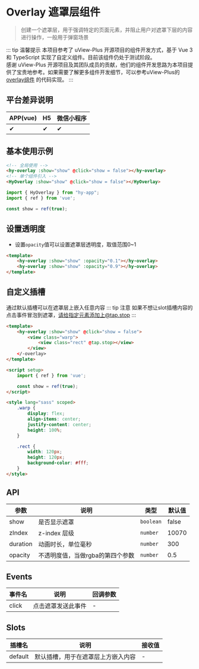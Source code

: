 # Overlay 遮罩层组件
> 创建一个遮罩层，用于强调特定的页面元素，并阻止用户对遮罩下层的内容进行操作，一般用于弹窗场景

::: tip 温馨提示
本项目参考了 uView-Plus 开源项目的组件开发方式，基于 Vue 3 和 TypeScript 实现了自定义组件。目前该组件仍处于测试阶段。<br>
感谢 uView-Plus 开源项目及其团队成员的贡献，他们的组件开发思路为本项目提供了宝贵地参考。如果需要了解更多组件开发细节，可以参考uView-Plus的 [overlay组件](https://uiadmin.net/uview-plus/components/overlay.html) 的代码实现。
:::

## 平台差异说明

| APP(vue) | H5 | 微信小程序 |
|-----|----|-------|
| ✔   | ✔  | ✔     |

## 基本使用示例

```html
<!-- 全局使用 -->
<hy-overlay :show="show" @click="show = false"></hy-overlay>
<!-- 单个组件引入 -->
<HyOverlay :show="show" @click="show = false"></HyOverlay>
```
```ts
import { HyOverlay } from "hy-app";
import { ref } from 'vue';

const show = ref(true);
```

## 设置透明度
- 设置`opacity`值可以设置遮罩层透明度，取值范围0~1
```html
<template>
    <hy-overlay :show="show" :opacity="0.1"></hy-overlay>
    <hy-overlay :show="show" :opacity="0.9"></hy-overlay>
</template>
```

## 自定义插槽
通过默认插槽可以在遮罩层上嵌入任意内容
::: tip 注意
如果不想让slot插槽内容的点击事件冒泡到遮罩，请给指定元素添加上@tap.stop
:::
```html
<template>
    <hy-overlay :show="show" @click="show = false">
        <view class="warp">
            <view class="rect" @tap.stop></view>
        </view>
    </-overlay>
</template>

<script setup>
    import { ref } from 'vue';

    const show = ref(true);
</script>

<style lang="sass" scoped>
    .warp {
        display: flex;
        align-items: center;
        justify-content: center;
        height: 100%;
    }

    .rect {
        width: 120px;
        height: 120px;
        background-color: #fff;
    }
</style>
```

## API

| 参数       | 说明                 | 类型        | 默认值   |
|----------|--------------------|-----------|-------|
| show     | 是否显示遮罩             | `boolean` | false |
| zIndex   | z-index 层级         | `number`  | 10070 |
| duration | 动画时长，单位毫秒          | `number`  | 300   |
| opacity  | 不透明度值，当做rgba的第四个参数 | `number`  | 0.5   |

## Events

| 事件名   | 说明        | 回调参数 |
|-------|-----------|------|
| click | 点击遮罩发送此事件 | -    |

## Slots

| 插槽名     | 说明                | 接收值 |
|---------|-------------------|-----|
| default | 默认插槽，用于在遮罩层上方嵌入内容 | -   |

<demo-model url="pages/components/overlay/overlay"></demo-model>